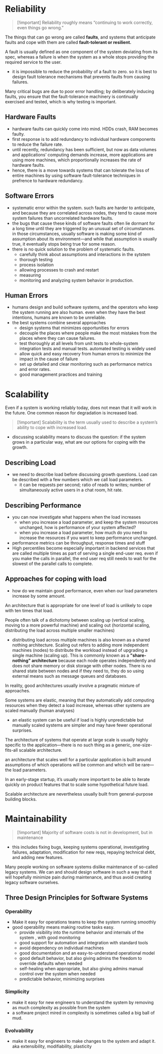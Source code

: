   

  

# Reliability

  

> [!important] Reliability roughly means “continuing to work correctly, even things go wrong.”

  

The things that can go wrong are called **faults**, and systems that anticipate faults and cope with them are called **fault-tolerant or resilient.**

  

A fault is usually defined as one component of the system deviating from its spec, whereas a failure is when the system as a whole stops providing the required service to the user.

- it is impossible to reduce the probability of a fault to zero. so it is best to design fault tolerance mechanisms that prevents faults from causing failures.

  

Many critical bugs are due to poor error handling; by deliberately inducing faults, you ensure that the fault-tolerance machinery is continually exercised and tested, which is why testing is important.

## Hardware Faults

- hardware faults can quickly come into mind. HDDs crash, RAM becomes faulty.
- first response is to add redundancy to individual hardware components to reduce the failure rate.
- until recently, redundancy has been sufficient, but now as data volumes and applications’ computing demands increase, more applications are using more machines, which proportionally increases the rate of hardware faults.
- hence, there is a move towards systems that can tolerate the loss of entire machines by using software fault-tolerance techniques in prefrence to hardware redundancy.

## Software Errors

- systematic error within the system. such faults are harder to anticipate, and because they are correlated across nodes, they tend to cause more system failures than uncorrelated hardware faults.
- the bugs that cause these kinds of software faults often lie dormant for a long time until they are triggered by an unusual set of circumstances. in those circumstances, usually software is making some kind of assumption about its environment—and while that assumption is usually true, it eventually stops being true for some reason.
- there is no quick solution to the problem of systematic faults.
    - carefully think about assumptions and interactions in the sytstem
    - thorough testing
    - process isolation
    - allowing processes to crash and restart
    - measuring
    - monitoring and analyzing system behavior in production.

## Human Errors

- humans design and build software systems, and the operators who keep the system running are also human. even when they have the best intentions, humans are known to be unreliable.
- the best systems combine several approaches
    - design systems that minimizes opportunities for errors
    - decouple the places where people make the most mistakes from the places where they can cause failures.
    - test thoroughly at all levels from unit tests to whole-system integration tests and manual tests. automated testing is widely used
    - allow quick and easy recovery from human errors to minimize the impact in the cause of failure
    - set up detailed and clear monitoring such as performance metrics and error rates.
    - good management practices and training

  

  

# Scalability

  

Even if a system is working reliably today, does not mean that it will work in the future. One common reason for degradation is increased load.

  

> [!important] Scalability is the term usually used to describe a system’s ability to cope with increased load.

- discussing scalability means to discuss the question: if the system grows in a particular way, what are our options for coping with the growth.

  

## Describing Load

- we need to describe load before discussing growth questions. Load can be described with a few numbers which we call load parameters.
    - it can be requests per second; ratio of reads to writes; number of simultaneously active users in a chat room, hit rate.

  

## Describing Performance

- you can now investigate what happens when the load increases
    - when you increase a load parameter, and keep the system resources unchanged, how is performance of your system affected?
    - when you increase a load parameter, how much do you need to increase the resources if you want to keep performance unchanged.
- performance metrics can be throughput, response times and stuff
- High percentiles become especially important in backend services that are called multiple times as part of serving a single end-user req. even if you make the calls in parallel, the end user req still needs to wait for the slowest of the parallel calls to complete.

  

  

## Approaches for coping with load

- how do we maintain good performance, even when our load parameters increase by some amount.

  

An architecture that is appropriate for one level of load is unlikely to cope with ten times that load.

  

People often talk of a dichotomy between scaling up (vertical scaling, moving to a more powerful machine) and scaling out (horizontal scaling, distributing the load across multiple smaller machines)

- distributing load across multiple machines is also known as a shared nothing architecture. Scaling out refers to adding more independent machines (nodes) to distribute the workload instead of upgrading a single machine (scaling up). This is commonly known as a **"share-nothing" architecture** because each node operates independently and does not share memory or disk storage with other nodes. There is no shared state between nodes and if they need to, they do so using external means such as message queues and databases.

  

In reality, good architectures usually involve a pragmatic mixture of approaches.

  

Some systems are elastic, meaning that they automatically add computing resources when they detect a load increase, whereas other systems are scaled manually (human analyses)

- an elastic system can be useful if load is highly unpredictable but manually scaled systems are simpler and may have fewer operational surprises.

  

The architecture of systems that operate at large scale is usually highly specific to the application—there is no such thing as a generic, one-size-fits-all scalable architecture.

an architecture that scales well for a particular application is built around assumptions of which operations will be common and which will be rare—the load parameters.

In an early-stage startup, it’s usually more important to be able to iterate quickly on product features that to scale some hypothetical future load.

Scalable architecture are nevertheless usually built from general-purpose building blocks.

  

# Maintainability

  
  

> [!important] Majority of software costs is not in development, but in maintenance

- this includes fixing bugs, keeping systems operational, investigating failures, adaptation, modification for new reqs, repaying technical debt, and adding new features.

  

Many people working on software systems dislike maintenance of so-called legacy systems. We can and should design software in such a way that it will hopefully minimize pain during maintenance, and thus avoid creating legacy software ourselves.

  

## Three Design Principles for Software Systems

  

### Operability

- Make it easy for operations teams to keep the system running smoothly
- good operability means making routine tasks easy.
    - provide visibility into the runtime behavior and internals of the system , with good monitoring
    - good support for automation and integration with standard tools
    - avoid dependency on individual machines
    - good documentation and an easy-to-understand operational model
    - good default behavior, but also giving admins the freedom to override defaults when needed
    - self-healing when appropriate, but also giving admins manual control over the system when needed
    - predictable behavior, minimizing surprises

### Simplicity

- make it easy for new engineers to understand the system by removing as much complexity as possible from the system
- a software project mired in complexity is sometimes called a big ball of mud.

  

### Evolvability

- make it easy for engineers to make changes to the system and adapt it. aka extensibility, modifiability, plasticity